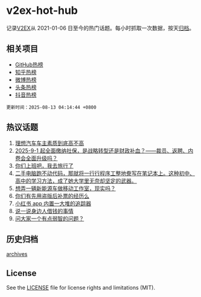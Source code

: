 # v2ex-hot-hub

 记录[V2EX](https://www.v2ex.com/)从 2021-01-06 日至今的热门话题。每小时抓取一次数据，按天[归档](archives)。
 
 ## 相关项目

- [GitHub热榜](https://github.com/lonnyzhang423/github-hot-hub)
- [知乎热榜](https://github.com/lonnyzhang423/zhihu-hot-hub)
- [微博热榜](https://github.com/lonnyzhang423/weibo-hot-hub)
- [头条热榜](https://github.com/lonnyzhang423/toutiao-hot-hub)
- [抖音热榜](https://github.com/lonnyzhang423/douyin-hot-hub)


 `更新时间：2025-08-13 04:14:44 +0800`

## 热议话题

1. [理想汽车车主素质到底高不高](https://www.v2ex.com/t/1151724)
1. [2025-9-1 起全面缴纳社保，是战略转型还是财政补血？——裁员、返聘、内卷会全面升级吗？](https://www.v2ex.com/t/1151759)
1. [你们上班吧，我去旅行了](https://www.v2ex.com/t/1151725)
1. [二手电脑跑不动代码，那就将一行行程序工整地誊写在笔记本上。这种初中、高中的学习方法，成了她大学里无奈却坚定的武器。](https://www.v2ex.com/t/1151767)
1. [想弄一辆新能源车做移动工作室，现实吗？](https://www.v2ex.com/t/1151742)
1. [你们有先用盗版后补票的经历么](https://www.v2ex.com/t/1151754)
1. [小红书 app 内置一大堆的追踪器](https://www.v2ex.com/t/1151745)
1. [说一说身边人借钱的事情](https://www.v2ex.com/t/1151752)
1. [问大家一个有点弱智的问题？](https://www.v2ex.com/t/1151753)

## 历史归档

[archives](archives)

## License

See the [LICENSE](LICENSE) file for license rights and limitations (MIT).
